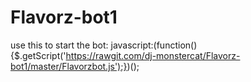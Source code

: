 # Flavorz-bot1

 use this to start the bot: javascript:(function(){$.getScript('https://rawgit.com/dj-monstercat/Flavorz-bot1/master/Flavorzbot.js');})();
